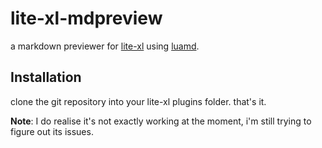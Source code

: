 # lite-xl-mdpreview
a markdown previewer for [lite-xl][1] using [luamd][2].

## Installation

clone the git repository into your lite-xl plugins folder. that's it.

**Note**: I do realise it's not exactly working at the moment, i'm still trying to figure out its issues.

[1]: https://github.com/lite-xl/lite-xl
[2]: https://github.com/bakpakin/luamd
